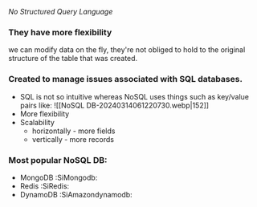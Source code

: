 *No Structured Query Language*

### They have more flexibility
we can modify data on the fly, 
they're not obliged to hold to the original structure of the table that was created.

### Created to manage issues associated with SQL databases.
- SQL is not so intuitive whereas NoSQL uses things such as key/value pairs like: 
![[NoSQL DB-20240314061220730.webp|152]]
- More flexibility
- Scalability
	- horizontally - more fields
	- vertically - more records

### Most popular NoSQL DB:
- MongoDB :SiMongodb:
- Redis :SiRedis:
- DynamoDB :SiAmazondynamodb:
